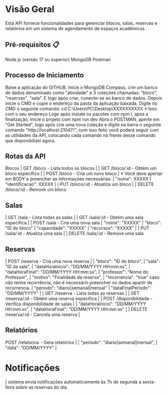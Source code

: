 # Visão Geral

Esta API fornece funcionalidades para gerenciar blocos, salas, reservas e relatórios em um sistema de agendamento de espaços acadêmicos.

## Pré-requisitos 📋

Node.js (versão 17 ou superior)
MongoDB
Postman

## Processo de Iniciamento

Baixe a aplicação do GITHUB.
Inicie o MongoDB Compass, crie um banco de dados denominado como "atividade" e 3 coleções chamadas: "bloco", 
"reservas", "sala". E logo após criar, conecte-se ao banco de dados.
Depois inicie o CMD e copie o endereço da pasta da aplicação baixada. Digite no CMD o seguinte comando:
cd C:\Users\PC\Desktop\XXXXXXXXXX  <-Isso com o seu endereço
Logo após instale os pacotes com npm i, apos a finalização, inicie o projeto com npm run dev
Abra o POSTMAN, aperte em "Get Started", logo após crie uma nova coleção e digite na barra o seguinte comando "http://localhost:21047/", com isso feito você poderá seguir com as utilidades da API, colocando cada comando na frente desse comando que disponibilizei agora.

## Rotas da API
Blocos
| GET /bloco - Lista todos os blocos
|
| GET /bloco/:id - Obtém um bloco específico
|
| POST /bloco - Cria um novo bloco
| * Você deve apertar em BODY e preencher as informações necessárias:
| "nome": XXXXX
| "identificacao": XXXXX
|
| PUT /bloco/:id - Atualiza um bloco
|
| DELETE /bloco/:id - Remove um bloco
## Salas
| GET /sala - Lista todas as salas
|
| GET /sala/:id - Obtém uma sala específica
|
| POST /sala - Cria uma nova sala
| "nome": "XXXXX"
| "bloco": "ID do bloco"
| "capacidade": "XXXXX"
| "recursos": "XXXXX"
|
| PUT /sala/:id - Atualiza uma sala
|
| DELETE /sala/:id - Remove uma sala
## Reservas
| POST /reserva - Cria uma nova reserva
|
|  "bloco": "ID do bloco",
|  "sala": "ID da sala",
|  "dataHoraInicio": "DD/MM/YYYY HH:mm:ss",
|  "dataHoraFinal": "DD/MM/YYYY HH:mm:ss",
|  "professor": "Nome do Professor",
|  "motivo": "Finalidade da reserva",
|  "recorrencia": "true" caso não tenha recorrência, não é necessário preencher os dados apartir de recorrencia.
|  "periodo": "diario|semanal|mensal"
|  "dataFinalPeriodo": "DD/MM/YYYY"
|
| GET /reserva - Lista todas as reservas
| 
| GET /reserva/:id - Obtém uma reserva específica
|
| POST /disponibilidade - Verifica disponibilidade de salas
|
| "dataHoraInicio": "DD/MM/YYYY HH:mm:ss",
| "dataHoraFinal": "DD/MM/YYYY HH:mm:ss"
|
| DELETE /reserva/:id - Cancela uma reserva
|
## Relatórios
POST /relatorios - Gera relatórios
|
| "periodo": "diario|semanal|mensal",
| "data": "DD/MM/YYYY"
|
# Notificações
| sistema envia notificações automaticamente às 7h de segunda a sexta-feira sobre as reservas do dia.
